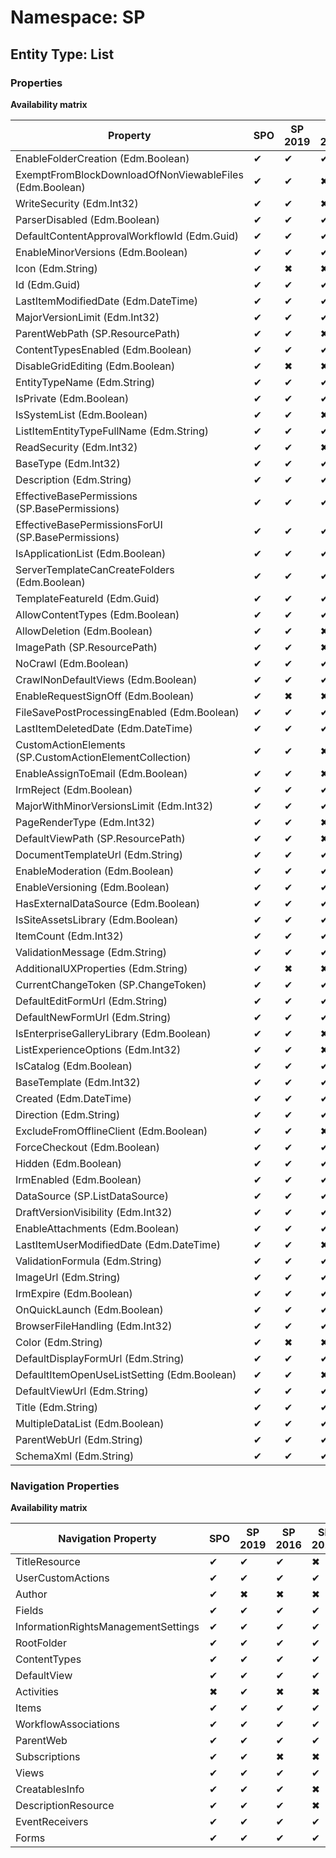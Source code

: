 # Namespace: SP
## Entity Type: List

### Properties

**Availability matrix**

Property | SPO | SP 2019 | SP 2016 | SP 2013
----------|-----|---------|---------|--------
EnableFolderCreation (Edm.Boolean) | ✔ | ✔ | ✔ | ✔
ExemptFromBlockDownloadOfNonViewableFiles (Edm.Boolean) | ✔ | ✔ | ✖ | ✖
WriteSecurity (Edm.Int32) | ✔ | ✔ | ✖ | ✖
ParserDisabled (Edm.Boolean) | ✔ | ✔ | ✔ | ✖
DefaultContentApprovalWorkflowId (Edm.Guid) | ✔ | ✔ | ✔ | ✔
EnableMinorVersions (Edm.Boolean) | ✔ | ✔ | ✔ | ✔
Icon (Edm.String) | ✔ | ✖ | ✖ | ✖
Id (Edm.Guid) | ✔ | ✔ | ✔ | ✔
LastItemModifiedDate (Edm.DateTime) | ✔ | ✔ | ✔ | ✔
MajorVersionLimit (Edm.Int32) | ✔ | ✔ | ✔ | ✔
ParentWebPath (SP.ResourcePath) | ✔ | ✔ | ✖ | ✖
ContentTypesEnabled (Edm.Boolean) | ✔ | ✔ | ✔ | ✔
DisableGridEditing (Edm.Boolean) | ✔ | ✖ | ✖ | ✖
EntityTypeName (Edm.String) | ✔ | ✔ | ✔ | ✔
IsPrivate (Edm.Boolean) | ✔ | ✔ | ✔ | ✔
IsSystemList (Edm.Boolean) | ✔ | ✔ | ✖ | ✖
ListItemEntityTypeFullName (Edm.String) | ✔ | ✔ | ✔ | ✔
ReadSecurity (Edm.Int32) | ✔ | ✔ | ✖ | ✖
BaseType (Edm.Int32) | ✔ | ✔ | ✔ | ✔
Description (Edm.String) | ✔ | ✔ | ✔ | ✔
EffectiveBasePermissions (SP.BasePermissions) | ✔ | ✔ | ✔ | ✔
EffectiveBasePermissionsForUI (SP.BasePermissions) | ✔ | ✔ | ✔ | ✔
IsApplicationList (Edm.Boolean) | ✔ | ✔ | ✔ | ✔
ServerTemplateCanCreateFolders (Edm.Boolean) | ✔ | ✔ | ✔ | ✔
TemplateFeatureId (Edm.Guid) | ✔ | ✔ | ✔ | ✔
AllowContentTypes (Edm.Boolean) | ✔ | ✔ | ✔ | ✔
AllowDeletion (Edm.Boolean) | ✔ | ✔ | ✖ | ✖
ImagePath (SP.ResourcePath) | ✔ | ✔ | ✖ | ✖
NoCrawl (Edm.Boolean) | ✔ | ✔ | ✔ | ✔
CrawlNonDefaultViews (Edm.Boolean) | ✔ | ✔ | ✔ | ✖
EnableRequestSignOff (Edm.Boolean) | ✔ | ✖ | ✖ | ✖
FileSavePostProcessingEnabled (Edm.Boolean) | ✔ | ✔ | ✔ | ✖
LastItemDeletedDate (Edm.DateTime) | ✔ | ✔ | ✔ | ✔
CustomActionElements (SP.CustomActionElementCollection) | ✔ | ✔ | ✖ | ✖
EnableAssignToEmail (Edm.Boolean) | ✔ | ✔ | ✖ | ✖
IrmReject (Edm.Boolean) | ✔ | ✔ | ✔ | ✔
MajorWithMinorVersionsLimit (Edm.Int32) | ✔ | ✔ | ✔ | ✔
PageRenderType (Edm.Int32) | ✔ | ✔ | ✖ | ✖
DefaultViewPath (SP.ResourcePath) | ✔ | ✔ | ✖ | ✖
DocumentTemplateUrl (Edm.String) | ✔ | ✔ | ✔ | ✔
EnableModeration (Edm.Boolean) | ✔ | ✔ | ✔ | ✔
EnableVersioning (Edm.Boolean) | ✔ | ✔ | ✔ | ✔
HasExternalDataSource (Edm.Boolean) | ✔ | ✔ | ✔ | ✔
IsSiteAssetsLibrary (Edm.Boolean) | ✔ | ✔ | ✔ | ✔
ItemCount (Edm.Int32) | ✔ | ✔ | ✔ | ✔
ValidationMessage (Edm.String) | ✔ | ✔ | ✔ | ✔
AdditionalUXProperties (Edm.String) | ✔ | ✖ | ✖ | ✖
CurrentChangeToken (SP.ChangeToken) | ✔ | ✔ | ✔ | ✖
DefaultEditFormUrl (Edm.String) | ✔ | ✔ | ✔ | ✔
DefaultNewFormUrl (Edm.String) | ✔ | ✔ | ✔ | ✔
IsEnterpriseGalleryLibrary (Edm.Boolean) | ✔ | ✔ | ✖ | ✖
ListExperienceOptions (Edm.Int32) | ✔ | ✔ | ✖ | ✖
IsCatalog (Edm.Boolean) | ✔ | ✔ | ✔ | ✔
BaseTemplate (Edm.Int32) | ✔ | ✔ | ✔ | ✔
Created (Edm.DateTime) | ✔ | ✔ | ✔ | ✔
Direction (Edm.String) | ✔ | ✔ | ✔ | ✔
ExcludeFromOfflineClient (Edm.Boolean) | ✔ | ✔ | ✖ | ✖
ForceCheckout (Edm.Boolean) | ✔ | ✔ | ✔ | ✔
Hidden (Edm.Boolean) | ✔ | ✔ | ✔ | ✔
IrmEnabled (Edm.Boolean) | ✔ | ✔ | ✔ | ✔
DataSource (SP.ListDataSource) | ✔ | ✔ | ✔ | ✔
DraftVersionVisibility (Edm.Int32) | ✔ | ✔ | ✔ | ✔
EnableAttachments (Edm.Boolean) | ✔ | ✔ | ✔ | ✔
LastItemUserModifiedDate (Edm.DateTime) | ✔ | ✔ | ✖ | ✖
ValidationFormula (Edm.String) | ✔ | ✔ | ✔ | ✔
ImageUrl (Edm.String) | ✔ | ✔ | ✔ | ✔
IrmExpire (Edm.Boolean) | ✔ | ✔ | ✔ | ✔
OnQuickLaunch (Edm.Boolean) | ✔ | ✔ | ✔ | ✔
BrowserFileHandling (Edm.Int32) | ✔ | ✔ | ✔ | ✔
Color (Edm.String) | ✔ | ✖ | ✖ | ✖
DefaultDisplayFormUrl (Edm.String) | ✔ | ✔ | ✔ | ✔
DefaultItemOpenUseListSetting (Edm.Boolean) | ✔ | ✔ | ✖ | ✖
DefaultViewUrl (Edm.String) | ✔ | ✔ | ✔ | ✔
Title (Edm.String) | ✔ | ✔ | ✔ | ✔
MultipleDataList (Edm.Boolean) | ✔ | ✔ | ✔ | ✔
ParentWebUrl (Edm.String) | ✔ | ✔ | ✔ | ✔
SchemaXml (Edm.String) | ✔ | ✔ | ✔ | ✔

### Navigation Properties

**Availability matrix**

Navigation Property | SPO | SP 2019 | SP 2016 | SP 2013
----------|-----|---------|---------|--------
TitleResource | ✔ | ✔ | ✔ | ✖
UserCustomActions | ✔ | ✔ | ✔ | ✔
Author | ✔ | ✖ | ✖ | ✖
Fields | ✔ | ✔ | ✔ | ✔
InformationRightsManagementSettings | ✔ | ✔ | ✔ | ✔
RootFolder | ✔ | ✔ | ✔ | ✔
ContentTypes | ✔ | ✔ | ✔ | ✔
DefaultView | ✔ | ✔ | ✔ | ✔
Activities | ✖ | ✔ | ✖ | ✖
Items | ✔ | ✔ | ✔ | ✔
WorkflowAssociations | ✔ | ✔ | ✔ | ✔
ParentWeb | ✔ | ✔ | ✔ | ✔
Subscriptions | ✔ | ✔ | ✖ | ✖
Views | ✔ | ✔ | ✔ | ✔
CreatablesInfo | ✔ | ✔ | ✔ | ✖
DescriptionResource | ✔ | ✔ | ✔ | ✖
EventReceivers | ✔ | ✔ | ✔ | ✔
Forms | ✔ | ✔ | ✔ | ✔
